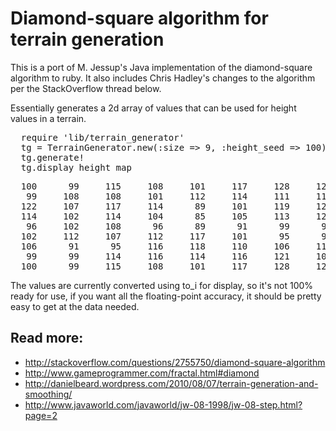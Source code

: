 Diamond-square algorithm for terrain generation
===============================================

This is a port of M. Jessup's Java implementation of the diamond-square algorithm to ruby.
It also includes Chris Hadley's changes to the algorithm per the StackOverflow thread below.

Essentially generates a 2d array of values that can be used for height values in a terrain.

<pre>
  require 'lib/terrain_generator'
  tg = TerrainGenerator.new(:size => 9, :height_seed => 100)
  tg.generate!
  tg.display_height_map
</pre>

<pre>
  100      99     115     108     101     117     128     122     100
   99     108     108     101     112     114     111     117      99
  122     107     117     114      89     101     119     124     122
  114     102     114     104      85     105     113     120     114
   96     102     108      96      89      91      99      98      96
  102     112     107     112     117     101      95      98     102
  106      91      95     116     118     110     106     112     106
   99      99     114     116     114     116     121     109      99
  100      99     115     108     101     117     128     122     100
</pre>

The values are currently converted using to_i for display, so it's not 100% ready for use, if you 
want all the floating-point accuracy, it should be pretty easy to get at the data needed.

Read more:
----------

  * <a href="http://stackoverflow.com/questions/2755750/diamond-square-algorithm">http://stackoverflow.com/questions/2755750/diamond-square-algorithm</a>
  * <a href="http://www.gameprogrammer.com/fractal.html#diamond">http://www.gameprogrammer.com/fractal.html#diamond</a>
  * <a href="http://danielbeard.wordpress.com/2010/08/07/terrain-generation-and-smoothing/">http://danielbeard.wordpress.com/2010/08/07/terrain-generation-and-smoothing/</a>
  * <a href="http://www.javaworld.com/javaworld/jw-08-1998/jw-08-step.html?page=2">http://www.javaworld.com/javaworld/jw-08-1998/jw-08-step.html?page=2</a>
